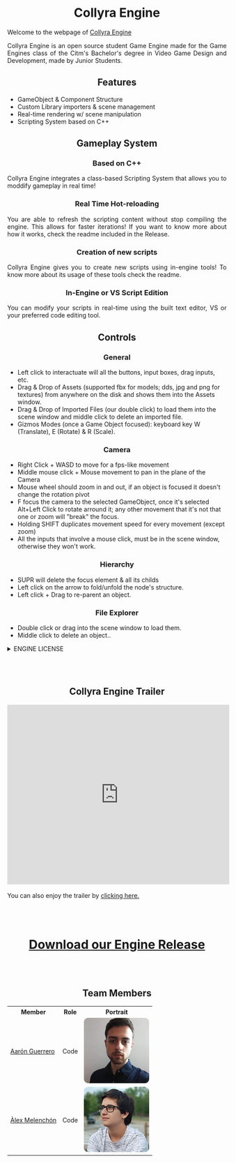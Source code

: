 <h1 align="center" id="collyra-engine">Collyra Engine</h1>

<p>Welcome to the webpage of <a href="https://github.com/Collyra-Modding-Guild/CollyraEngine/tree/master">Collyra Engine</a></p>

<p align="justify">Collyra Engine is an open source student Game Engine made for the Game Engines class of the Citm's Bachelor's degree in Video Game Design and Development, made by Junior Students.</p>

<h2 align="center" >Features</h2>
<ul>
  <li> GameObject & Component Structure</li>
  <li> Custom Library importers & scene management</li>
  <li> Real-time rendering w/ scene manipulation</li>
   <li> Scripting System based on C++</li>
</ul>

<h2 align="center" >Gameplay System</h2>
<h3 align="center">Based on C++</h3>
<p align="justify">Collyra Engine integrates a class-based Scripting System that allows you to moddify gameplay in real time!</p>

<h3 align="center">Real Time Hot-reloading</h3>
<p align="justify">You are able to refresh the scripting content without stop compiling the engine. This allows for faster iterations! If you want to know more about how it works, check the readme included in the Release.</p>

<h3 align="center">Creation of new scripts</h3>
<p align="justify">Collyra Engine gives you to create new scripts using in-engine tools! To know more about its usage of these tools check the readme.</p>

<h3 align="center">In-Engine or VS Script Edition</h3>
<p align="justify">You can modify your scripts in real-time using the built text editor, VS or your preferred code editing tool.</p>

<h2 align="center" id="Controls">Controls</h2>
<h3 align="center">General</h3>
<ul>
  <li> Left click to interactuate will all the buttons, input boxes, drag inputs, etc.</li>
  <li> Drag & Drop of Assets (supported fbx for models; dds, jpg and png for textures) from anywhere on the disk and shows them into the Assets window.</li>
  <li> Drag & Drop of Imported Files (our double click) to load them into the scene window and middle click to delete an imported file.</li>
  <li> Gizmos Modes (once a Game Object focused): keyboard key W (Translate), E (Rotate) & R (Scale).</li>
</ul>

<h3 align="center">Camera</h3>
<ul>
  <li> Right Click + WASD to move for a fps-like movement</li>
  <li> Middle mouse click + Mouse movement to pan in the plane of the Camera</li>
  <li> Mouse wheel should zoom in and out, if an object is focused it doesn't change the rotation pivot</li>
  <li> F focus the camera to the selected GameObject, once it's selected Alt+Left Click to rotate arround it; any other movement that it's not that one or zoom will "break" the focus.</li>
  <li> Holding SHIFT duplicates movement speed for every movement (except zoom)</li>
  <li>All the inputs that involve a mouse click, must be in the scene window, otherwise they won't work.</li>
</ul>

<h3 align="center">Hierarchy</h3>
<ul>
  <li> SUPR will delete the focus element & all its childs</li>
  <li> Left click on the arrow to fold/unfold the node's structure.</li>
  <li> Left click + Drag to re-parent an object.</li>
</ul>

<h3 align="center">File Explorer</h3>
<ul>
  <li> Double click or drag into the scene window to load them.</li>
  <li> Middle click to delete an object..</li>
</ul>


<details> 
  <summary> ENGINE LICENSE </summary>
<br /><br />
MIT License
<br /><br />
Copyright (c) [2020] [Aarón Guerrero Cruz / Àlex Melenchón Maza]
<br /><br />
<p align="justify">Permission is hereby granted, free of charge, to any person obtaining a copy
of this software and associated documentation files (the "Software"), to deal
in the Software without restriction, including without limitation the rights
to use, copy, modify, merge, publish, distribute, sublicense, and/or sell
copies of the Software, and to permit persons to whom the Software is
furnished to do so, subject to the following conditions:</p>
<br />
<p align="justify">The above copyright notice and this permission notice shall be included in all
copies or substantial portions of the Software.</p>
<br />
<p align="justify">THE SOFTWARE IS PROVIDED "AS IS", WITHOUT WARRANTY OF ANY KIND, EXPRESS OR
IMPLIED, INCLUDING BUT NOT LIMITED TO THE WARRANTIES OF MERCHANTABILITY,
FITNESS FOR A PARTICULAR PURPOSE AND NONINFRINGEMENT. IN NO EVENT SHALL THE
AUTHORS OR COPYRIGHT HOLDERS BE LIABLE FOR ANY CLAIM, DAMAGES OR OTHER
LIABILITY, WHETHER IN AN ACTION OF CONTRACT, TORT OR OTHERWISE, ARISING FROM,
OUT OF OR IN CONNECTION WITH THE SOFTWARE OR THE USE OR OTHER DEALINGS IN THE
SOFTWARE.</p>
</details>

<p><br /><br /></p>

<h2 align="center" id="collyra-engine-trailer">Collyra Engine Trailer</h2>

<iframe width="510" height="412" src="https://www.youtube.com/embed/vb5-IjvY0jY" frameborder="0" allowfullscreen="">
</iframe>
<p>You can also enjoy the trailer by  <a href="https://drive.google.com/file/d/1E6o8drWo7RjU0U2qFrrMVsfhmmD8BYKa/view?usp=sharing">clicking here.</a></p>

<p><br /><br /></p>

<center>

<h1 size="https://github.com/Collyra-Modding-Guild/CollyraEngine/releases/download/v0.4/Collyra.Engine.0.4.zip"><a href="">Download our Engine Release</a></h1>

</center>

<p><br /><br /></p>

<center>
  
<h2 align="center" id="team-members">Team Members</h2>

<table style="width:100%">
  <tr>
    <th>Member</th>
    <th>Role</th> 
    <th>Portrait</th>
  </tr>
  <tr>
    <td> <a href="https://github.com/AaronGCProg">Aarón Guerrero</a></td>
    <td>Code</td> 
    <td><img src="https://raw.githubusercontent.com/AaronGCProg/SamuraiShodown-XMatStudio/master/docs/aaronPortrait.png" alt="Aaron" class="inline" /></td>
  </tr>
  <tr>
    <td><a href="https://github.com/AlexMelenchon">Àlex Melenchón</a></td>
    <td>Code</td> 
    <td><img src="https://raw.githubusercontent.com/AaronGCProg/SamuraiShodown-XMatStudio/master/docs/alexPortrait.png" alt="Alex" class="inline" /></td>
  </tr>
</table>
</center>

<p><br /><br /></p>

